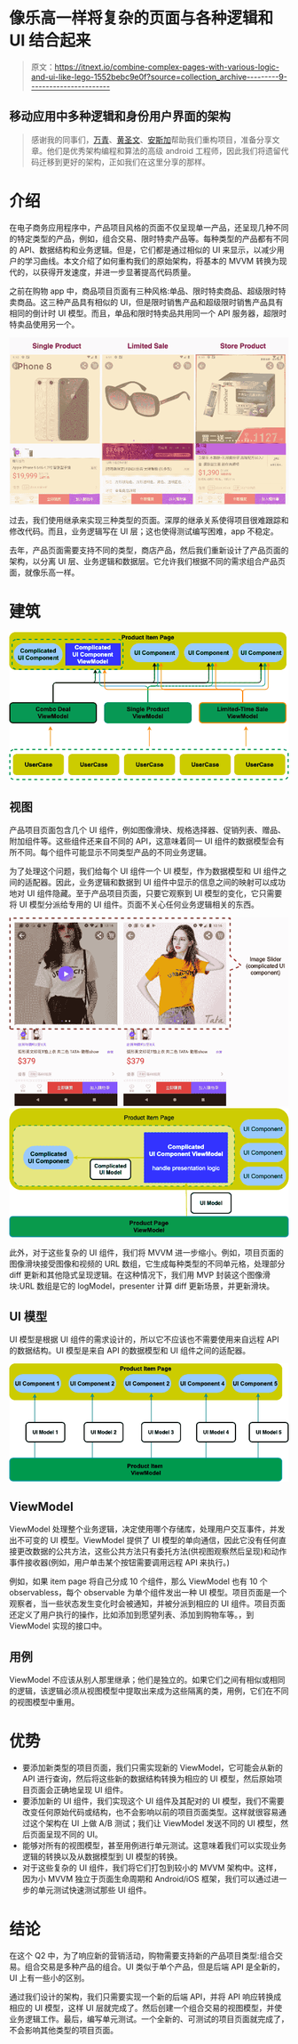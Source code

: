 # 像乐高一样将复杂的页面与各种逻辑和 UI 结合起来

> 原文：<https://itnext.io/combine-complex-pages-with-various-logic-and-ui-like-lego-1552bebc9e0f?source=collection_archive---------9----------------------->

## 移动应用中多种逻辑和身份用户界面的架构

> 感谢我的同事们，[万青](https://www.linkedin.com/in/wan-ching-shao-b8142667/)、[黄圣文](https://www.linkedin.com/in/shengsianghuang/)、[安斯加](https://www.linkedin.com/in/ansgarlin/)帮助我们重构项目，准备分享文章。他们是优秀架构编程和算法的高级 android 工程师，因此我们将遗留代码迁移到更好的架构，正如我们在这里分享的那样。

# **介绍**

在电子商务应用程序中，产品项目风格的页面不仅呈现单一产品，还呈现几种不同的特定类型的产品，例如，组合交易、限时特卖产品等。每种类型的产品都有不同的 API、数据结构和业务逻辑。但是，它们都是通过相似的 UI 来显示，以减少用户的学习曲线。本文介绍了如何重构我们的原始架构，将基本的 MVVM 转换为现代的，以获得开发速度，并进一步显著提高代码质量。

之前在购物 app 中，商品项目页面有三种风格:单品、限时特卖商品、超级限时特卖商品。这三种产品具有相似的 UI，但是限时销售产品和超级限时销售产品具有相同的倒计时 UI 模型。而且，单品和限时特卖品共用同一个 API 服务器，超限时特卖品使用另一个。

![](img/690293416aabda73acf2c6787b268733.png)

过去，我们使用继承来实现三种类型的页面。深厚的继承关系使得项目很难跟踪和修改代码。而且，业务逻辑写在 UI 层；这也使得测试编写困难，app 不稳定。

去年，产品页面需要支持不同的类型，商店产品，然后我们重新设计了产品页面的架构，以分离 UI 层、业务逻辑和数据层。它允许我们根据不同的需求组合产品页面，就像乐高一样。

# **建筑**

![](img/39783629066d9c0383be8c71641733ee.png)

## **视图**

产品项目页面包含几个 UI 组件，例如图像滑块、规格选择器、促销列表、赠品、附加组件等。这些组件还来自不同的 API，这意味着同一 UI 组件的数据模型会有所不同。每个组件可能显示不同类型产品的不同业务逻辑。

为了处理这个问题，我们给每个 UI 组件一个 UI 模型，作为数据模型和 UI 组件之间的适配器。因此，业务逻辑和数据到 UI 组件中显示的信息之间的映射可以成功地对 UI 组件隐藏。至于产品项目页面，只要它观察到 UI 模型的变化，它只需要将 UI 模型分派给专用的 UI 组件。页面不关心任何业务逻辑相关的东西。

![](img/8f89ee6ce36201fdbdf8c34704c8634b.png)![](img/880d191355e150add5a4f8e38c185e6b.png)

此外，对于这些复杂的 UI 组件，我们将 MVVM 进一步缩小。例如，项目页面的图像滑块接受图像和视频的 URL 数组，它生成每种类型的不同单元格，处理部分 diff 更新和其他隐式呈现逻辑。在这种情况下，我们用 MVP 封装这个图像滑块:URL 数组是它的 logModel，presenter 计算 diff 更新场景，并更新滑块。

## **UI 模型**

UI 模型是根据 UI 组件的需求设计的，所以它不应该也不需要使用来自远程 API 的数据结构。UI 模型是来自 API 的数据模型和 UI 组件之间的适配器。

![](img/21573c42c2a6e9b568a1b9e069509bc4.png)

## **ViewModel**

ViewModel 处理整个业务逻辑，决定使用哪个存储库，处理用户交互事件，并发出不可变的 UI 模型。ViewModel 提供了 UI 模型的单向通信，因此它没有任何直接更改数据的公共方法，这些公共方法只有委托方法(供视图观察然后呈现)和动作事件接收器(例如，用户单击某个按钮需要调用远程 API 来执行。)

例如，如果 item page 将自己分成 10 个组件，那么 ViewModel 也有 10 个 observabless，每个 observable 为单个组件发出一种 UI 模型。项目页面是一个观察者，当一些状态发生变化时会被通知，并被分派到相应的 UI 组件。项目页面还定义了用户执行的操作，比如添加到愿望列表、添加到购物车等。，到 ViewModel 实现的接口中。

## **用例**

ViewModel 不应该从别人那里继承；他们是独立的。如果它们之间有相似或相同的逻辑，该逻辑必须从视图模型中提取出来成为这些隔离的类，用例，它们在不同的视图模型中重用。

# **优势**

*   要添加新类型的项目页面，我们只需实现新的 ViewModel，它可能会从新的 API 进行查询，然后将这些新的数据结构转换为相应的 UI 模型，然后原始项目页面会正确地呈现 UI 组件。
*   要添加新的 UI 组件，我们实现这个 UI 组件及其配对的 UI 模型，我们不需要改变任何原始代码或结构，也不会影响以前的项目页面类型。这样就很容易通过这个架构在 UI 上做 A/B 测试；我们让 ViewModel 发送不同的 UI 模型，然后页面呈现不同的 UI。
*   能够对所有的视图模型，甚至用例进行单元测试。这意味着我们可以实现业务逻辑的转换以及从数据模型到 UI 模型的转换。
*   对于这些复杂的 UI 组件，我们将它们打包到较小的 MVVM 架构中。这样，因为小 MVVM 独立于页面生命周期和 Android/iOS 框架，我们可以通过进一步的单元测试快速测试那些 UI 组件。

# 结论

在这个 Q2 中，为了响应新的营销活动，购物需要支持新的产品项目类型:组合交易。组合交易是多种产品的组合。UI 类似于单个产品，但是后端 API 是全新的，UI 上有一些小的区别。

通过我们设计的架构，我们只需要实现一个新的后端 API，并将 API 响应转换成相应的 UI 模型，这样 UI 层就完成了。然后创建一个组合交易的视图模型，并使业务逻辑工作。最后，编写单元测试。一个全新的、可测试的项目页面就完成了，不会影响其他类型的项目页面。